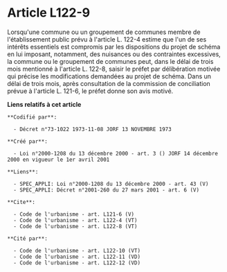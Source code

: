 # Article L122-9

Lorsqu'une commune ou un groupement de communes membre de l'établissement public prévu à l'article L. 122-4 estime que l'un
de ses intérêts essentiels est compromis par les dispositions du projet de schéma en lui imposant, notamment, des nuisances
ou des contraintes excessives, la commune ou le groupement de communes peut, dans le délai de trois mois mentionné à
l'article L. 122-8, saisir le préfet par délibération motivée qui précise les modifications demandées au projet de schéma.
Dans un délai de trois mois, après consultation de la commission de conciliation prévue à l'article L. 121-6, le préfet donne
son avis motivé.

**Liens relatifs à cet article**

	**Codifié par**:

	  - Décret n°73-1022 1973-11-08 JORF 13 NOVEMBRE 1973

	**Créé par**:

	  - Loi n°2000-1208 du 13 décembre 2000 - art. 3 () JORF 14 décembre 2000 en vigueur le 1er avril 2001

	**Liens**:

	  - SPEC_APPLI: Loi n°2000-1208 du 13 décembre 2000 - art. 43 (V)
	  - SPEC_APPLI: Décret n°2001-260 du 27 mars 2001 - art. 6 (V)

	**Cite**:

	  - Code de l'urbanisme - art. L121-6 (V)
	  - Code de l'urbanisme - art. L122-4 (VT)
	  - Code de l'urbanisme - art. L122-8 (VT)

	**Cité par**:

	  - Code de l'urbanisme - art. L122-10 (VT)
	  - Code de l'urbanisme - art. L122-11 (VD)
	  - Code de l'urbanisme - art. L122-12 (VD)
